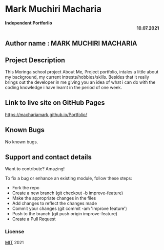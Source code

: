 # Mark Muchiri Macharia
#### Independent Portforlio   <div dir="rtl">10.07.2021</div>     
## Author name : MARK MUCHIRI MACHARIA
## Project  Description
This Moringa school project About Me, Project portfolio, intales a little about my background, my current intrests/hobbies/skills. Besides that it really brings out the developer in me giving you an idea of what i can do with the coding knowledge i have learnt in the period of one week. 
## Link to live site on GitHub Pages
https://machariamark.github.io/Portfolio/
## Known Bugs
No known bugs.
## Support and contact details
Want to contribute? Amazing!

To fix a bug or enhance an existing module, follow these steps:

* Fork the repo
* Create a new branch (git checkout -b improve-feature)
* Make the appropriate changes in the files
* Add changes to reflect the changes made
* Commit your changes (git commit -am 'Improve feature')
* Push to the branch (git push origin improve-feature)
* Create a Pull Request
### License
[MIT](LICENSE) 2021